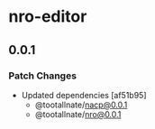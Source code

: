 # nro-editor

## 0.0.1

### Patch Changes

- Updated dependencies [af51b95]
  - @tootallnate/nacp@0.0.1
  - @tootallnate/nro@0.0.1
